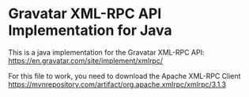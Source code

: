 # Gravatar XML-RPC API Implementation for Java

This is a java implementation for the Gravatar XML-RPC API: https://en.gravatar.com/site/implement/xmlrpc/

For this file to work, you need to download the Apache XML-RPC Client https://mvnrepository.com/artifact/org.apache.xmlrpc/xmlrpc/3.1.3
